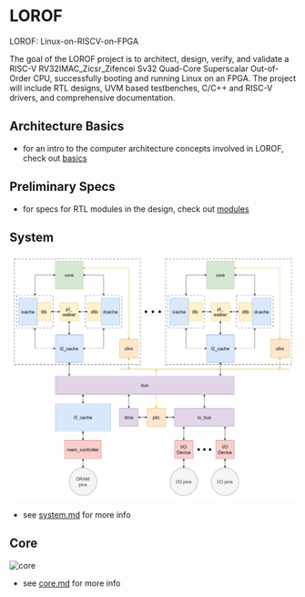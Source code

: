 # LOROF
LOROF: Linux-on-RISCV-on-FPGA

The goal of the LOROF project is to architect, design, verify, and validate a RISC-V RV32IMAC_Zicsr_Zifencei Sv32 Quad-Core Superscalar Out-of-Order CPU, successfully booting and running Linux on an FPGA. The project will include RTL designs, UVM based testbenches, C/C++ and RISC-V drivers, and comprehensive documentation.

## Architecture Basics
- for an intro to the computer architecture concepts involved in LOROF, check out [basics](./spec/design/basics/)

## Preliminary Specs
- for specs for RTL modules in the design, check out [modules](./spec/design/modules/)

## System
![system](./spec/design/modules/system/system.png)

- see [system.md](./spec/design/modules/system/system.md) for more info

## Core
![core](./spec/design/modules/core/core.png)

- see [core.md](./spec/design/modules/core/core.md) for more info
